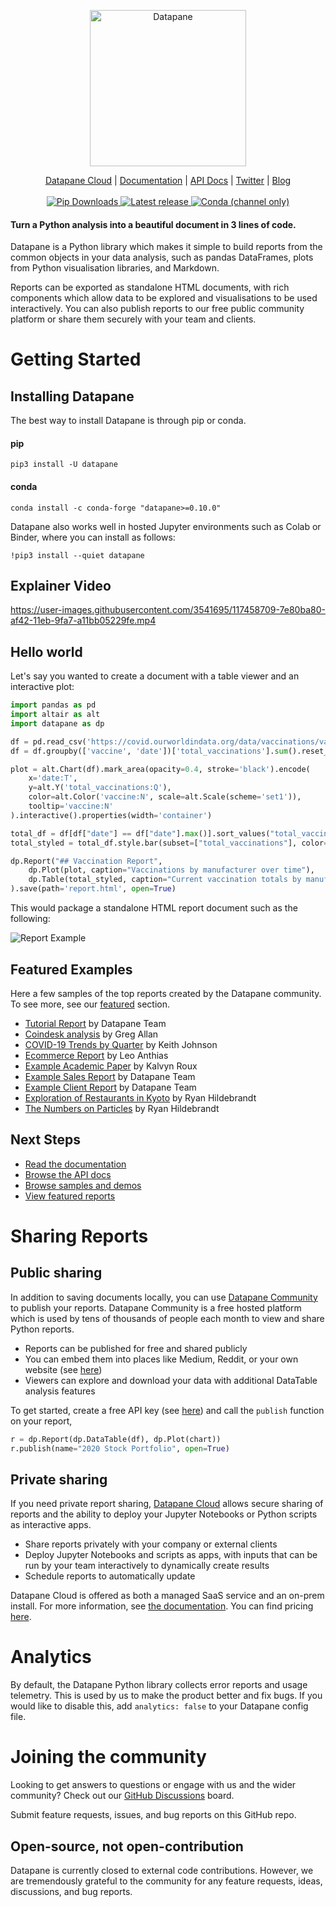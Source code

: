 <p align="center">
  <a href="https://datapane.com">
    <img src="https://datapane.com/static/datapane-logo-dark.png" width="250px" alt="Datapane" />
  </a>
</p>
<p align="center">
    <a href="https://datapane.com">Datapane Cloud</a> |
    <a href="https://docs.datapane.com">Documentation</a> |
    <a href="https://datapane.github.io/datapane/">API Docs</a> |
    <a href="https://twitter.com/datapaneapp">Twitter</a> |
    <a href="https://blog.datapane.com">Blog</a>
    <br /><br />
    <a href="https://pypi.org/project/datapane/">
        <img src="https://img.shields.io/pypi/dm/datapane?label=pip%20downloads" alt="Pip Downloads" />
    </a>
    <a href="https://pypi.org/project/datapane/">
        <img src="https://img.shields.io/pypi/v/datapane?color=blue" alt="Latest release" />
    </a>
    <a href="https://anaconda.org/conda-forge/datapane">
        <img alt="Conda (channel only)" src="https://img.shields.io/conda/vn/conda-forge/datapane">
    </a>
</p>
<h4>Turn a Python analysis into a beautiful document in 3 lines of code.
</h1>

Datapane is a Python library which makes it simple to build reports from the common objects in your data analysis, such as pandas DataFrames, plots from Python visualisation libraries, and Markdown.

Reports can be exported as standalone HTML documents, with rich components which allow data to be explored and visualisations to be used interactively. You can also publish reports to our free public community platform or share them securely with your team and clients.

# Getting Started

## Installing Datapane

The best way to install Datapane is through pip or conda.

#### pip

`pip3 install -U datapane`

#### conda

`conda install -c conda-forge "datapane>=0.10.0"`

Datapane also works well in hosted Jupyter environments such as Colab or Binder, where you can install as follows:

`!pip3 install --quiet datapane`

## Explainer Video

https://user-images.githubusercontent.com/3541695/117458709-7e80ba80-af42-11eb-9fa7-a11bb05229fe.mp4

## Hello world

Let's say you wanted to create a document with a table viewer and an interactive plot:

```python
import pandas as pd
import altair as alt
import datapane as dp

df = pd.read_csv('https://covid.ourworldindata.org/data/vaccinations/vaccinations-by-manufacturer.csv', parse_dates=['date'])
df = df.groupby(['vaccine', 'date'])['total_vaccinations'].sum().reset_index()

plot = alt.Chart(df).mark_area(opacity=0.4, stroke='black').encode(
    x='date:T',
    y=alt.Y('total_vaccinations:Q'),
    color=alt.Color('vaccine:N', scale=alt.Scale(scheme='set1')),
    tooltip='vaccine:N'
).interactive().properties(width='container')

total_df = df[df["date"] == df["date"].max()].sort_values("total_vaccinations", ascending=False).reset_index(drop=True)
total_styled = total_df.style.bar(subset=["total_vaccinations"], color='#5fba7d', vmax=total_df["total_vaccinations"].sum())

dp.Report("## Vaccination Report",
    dp.Plot(plot, caption="Vaccinations by manufacturer over time"),
    dp.Table(total_styled, caption="Current vaccination totals by manufacturer")
).save(path='report.html', open=True)
```

This would package a standalone HTML report document such as the following:

![Report Example](https://user-images.githubusercontent.com/3541695/117442319-82a2dd00-af2e-11eb-843e-29097f425a55.png)

## Featured Examples

Here a few samples of the top reports created by the Datapane community. To see more, see our [featured](https://datapane.com/featured) section.

- [Tutorial Report](https://datapane.com/u/leo/reports/tutorial-1/) by Datapane Team
- [Coindesk analysis](https://datapane.com/u/greg/reports/initial-coindesk-article-data/) by Greg Allan
- [COVID-19 Trends by Quarter](https://datapane.com/u/keith8/reports/covid-19-trends-by-quarter/) by Keith Johnson
- [Ecommerce Report](https://datapane.com/u/leo/reports/e-commerce-report/) by Leo Anthias
- [Example Academic Paper](https://datapane.com/u/kalru/reports/supplementary-material/) by Kalvyn Roux
- [Example Sales Report](https://datapane.com/u/datapane/reports/sample-internal-report/) by Datapane Team
- [Example Client Report](https://datapane.com/u/datapane/reports/sample-external-report/) by Datapane Team
- [Exploration of Restaurants in Kyoto](https://datapane.com/u/ryancahildebrandt/reports/kyoto-in-stations-and-restaurants/) by Ryan Hildebrandt
- [The Numbers on Particles](https://datapane.com/u/ryancahildebrandt/reports/the-numbers-on-particles/) by Ryan Hildebrandt

## Next Steps

- [Read the documentation](https://docs.datapane.com)
- [Browse the API docs](https://datapane.github.io/datapane/)
- [Browse samples and demos](https://github.com/datapane/gallery/)
- [View featured reports](https://datapane.com/explore/?tab=featured)

# Sharing Reports

## Public sharing

In addition to saving documents locally, you can use [Datapane Community](https://datapane.com/explore) to publish your reports. Datapane Community is a free hosted platform which is used by tens of thousands of people each month to view and share Python reports.

- Reports can be published for free and shared publicly
- You can embed them into places like Medium, Reddit, or your own website (see [here](https://docs.datapane.com/reports/embedding-reports-in-social-platforms))
- Viewers can explore and download your data with additional DataTable analysis features

To get started, create a free API key (see [here](https://docs.datapane.com/tut-getting-started#authentication)) and call the `publish` function on your report,

```python
r = dp.Report(dp.DataTable(df), dp.Plot(chart))
r.publish(name="2020 Stock Portfolio", open=True)
```

## Private sharing

If you need private report sharing, [Datapane Cloud](https://docs.datapane.com/datapane-enterprise/) allows secure sharing of reports and the ability to deploy your Jupyter Notebooks or Python scripts as interactive apps.

- Share reports privately with your company or external clients
- Deploy Jupyter Notebooks and scripts as apps, with inputs that can be run by your team interactively to dynamically create results
- Schedule reports to automatically update

Datapane Cloud is offered as both a managed SaaS service and an on-prem install. For more information, see [the documentation](https://docs.datapane.com/datapane-enterprise/tut-deploying-a-script). You can find pricing [here](https://datapane.com/pricing).

# Analytics

By default, the Datapane Python library collects error reports and usage telemetry. This is used by us to make the product better and fix bugs. If you would like to disable this, add `analytics: false` to your Datapane config file.

# Joining the community

Looking to get answers to questions or engage with us and the wider community? Check out our [GitHub Discussions](https://github.com/datapane/datapane/discussions) board.

Submit feature requests, issues, and bug reports on this GitHub repo.

## Open-source, not open-contribution

Datapane is currently closed to external code contributions. However, we are tremendously grateful to the community for any feature requests, ideas, discussions, and bug reports.
